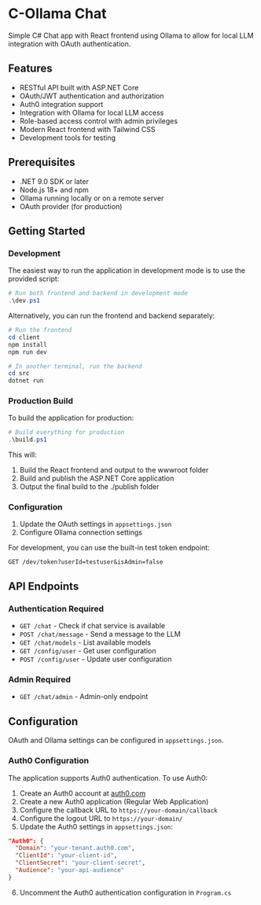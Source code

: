 # C-Ollama Chat
Simple C# Chat app with React frontend using Ollama to allow for local LLM integration with OAuth authentication.

## Features

- RESTful API built with ASP.NET Core
- OAuth/JWT authentication and authorization
- Auth0 integration support
- Integration with Ollama for local LLM access
- Role-based access control with admin privileges
- Modern React frontend with Tailwind CSS
- Development tools for testing

## Prerequisites

- .NET 9.0 SDK or later
- Node.js 18+ and npm
- Ollama running locally or on a remote server
- OAuth provider (for production)

## Getting Started

### Development

The easiest way to run the application in development mode is to use the provided script:

```powershell
# Run both frontend and backend in development mode
.\dev.ps1
```

Alternatively, you can run the frontend and backend separately:

```powershell
# Run the frontend
cd client
npm install
npm run dev

# In another terminal, run the backend
cd src
dotnet run
```

### Production Build

To build the application for production:

```powershell
# Build everything for production
.\build.ps1
```

This will:
1. Build the React frontend and output to the wwwroot folder
2. Build and publish the ASP.NET Core application
3. Output the final build to the ./publish folder

### Configuration

1. Update the OAuth settings in `appsettings.json`
2. Configure Ollama connection settings

For development, you can use the built-in test token endpoint:

```
GET /dev/token?userId=testuser&isAdmin=false
```

## API Endpoints

### Authentication Required
- `GET /chat` - Check if chat service is available
- `POST /chat/message` - Send a message to the LLM
- `GET /chat/models` - List available models
- `GET /config/user` - Get user configuration
- `POST /config/user` - Update user configuration

### Admin Required
- `GET /chat/admin` - Admin-only endpoint

## Configuration

OAuth and Ollama settings can be configured in `appsettings.json`.

### Auth0 Configuration

The application supports Auth0 authentication. To use Auth0:

1. Create an Auth0 account at [auth0.com](https://auth0.com)
2. Create a new Auth0 application (Regular Web Application)
3. Configure the callback URL to `https://your-domain/callback`
4. Configure the logout URL to `https://your-domain/`
5. Update the Auth0 settings in `appsettings.json`:
```json
"Auth0": {
  "Domain": "your-tenant.auth0.com",
  "ClientId": "your-client-id",
  "ClientSecret": "your-client-secret",
  "Audience": "your-api-audience"
}
```
6. Uncomment the Auth0 authentication configuration in `Program.cs`
